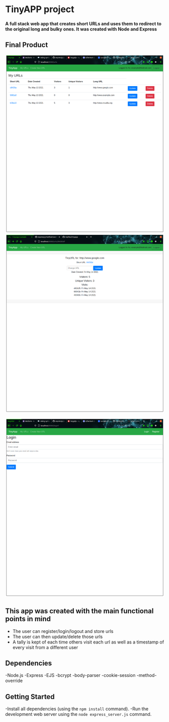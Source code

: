 # TinyAPP project
#### A full stack web app that creates short URLs and uses them to redirect to the original long and bulky ones. It was created with Node and Express 

## Final Product

!["Screenshot of URLs page"](https://raw.githubusercontent.com/mphbo/tinyapp/master/docs/urls.png)
!["Screenshot of register page"](https://raw.githubusercontent.com/mphbo/tinyapp/master/docs/show.png)

!["Screenshot of register page"](https://raw.githubusercontent.com/mphbo/tinyapp/master/docs/login.png)




## This app was created with the main functional points in mind
* The user can register/login/logout and store urls
* The user can then update/delete those urls
* A tally is kept of each time others visit each url as well as a timestamp of every visit from a different user

## Dependencies
-Node.js
-Express
-EJS
-bcrypt
-body-parser
-cookie-session
-method-override

## Getting Started
-Install all dependencies (using the `npm install` command).
-Run the development web server using the `node express_server.js` command.